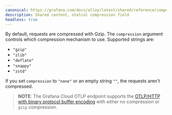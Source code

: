 ```yaml
---
canonical: https://grafana.com/docs/alloy/latest/shared/reference/components/otelcol-compression-field/
description: Shared content, otelcol compression field
headless: true
---
```


By default, requests are compressed with Gzip.
The `compression` argument controls which compression mechanism to use. Supported strings are:

* `"gzip"`
* `"zlib"`
* `"deflate"`
* `"snappy"`
* `"zstd"`

If you set `compression` to `"none"` or an empty string `""`, the requests aren't compressed.

> **NOTE**: The Grafana Cloud OTLP endpoint supports the [OTLP/HTTP with binary protocol buffer encoding](https://opentelemetry.io/docs/specs/otlp/#binary-protobuf-encoding) with either no compression or `gzip` compression.
